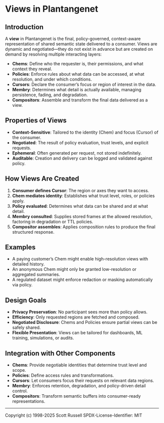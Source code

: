 # Views in Plantangenet

## Introduction

A **view** in Plantangenet is the final, policy-governed, context-aware representation of shared semantic state delivered to a consumer. Views are dynamic and negotiated—they do not exist in advance but are created on demand by resolving multiple interacting layers:

* **Chems**: Define who the requester is, their permissions, and what context they reveal.
* **Policies**: Enforce rules about what data can be accessed, at what resolution, and under which conditions.
* **Cursors**: Declare the consumer’s focus or region of interest in the data.
* **Membry**: Determines what detail is actually available, managing persistence, fading, and degradation.
* **Compositors**: Assemble and transform the final data delivered as a view.

## Properties of Views

* **Context-Sensitive**: Tailored to the identity (Chem) and focus (Cursor) of the consumer.
* **Negotiated**: The result of policy evaluation, trust levels, and explicit requests.
* **Ephemeral**: Often generated per request, not stored indefinitely.
* **Auditable**: Creation and delivery can be logged and validated against policy.

## How Views Are Created

1. **Consumer defines Cursor**: The region or axes they want to access.
2. **Chem mediates identity**: Establishes what trust level, roles, or policies apply.
3. **Policy evaluated**: Determines what data can be shared and at what detail.
4. **Membry consulted**: Supplies stored frames at the allowed resolution, factoring in degradation or TTL policies.
5. **Compositor assembles**: Applies composition rules to produce the final structured response.

## Examples

* A paying customer’s Chem might enable high-resolution views with detailed history.
* An anonymous Chem might only be granted low-resolution or aggregated summaries.
* A regulated dataset might enforce redaction or masking automatically via policy.

## Design Goals

* **Privacy Preservation**: No participant sees more than policy allows.
* **Efficiency**: Only requested regions are fetched and composed.
* **Negotiated Disclosure**: Chems and Policies ensure partial views can be safely shared.
* **Flexible Presentation**: Views can be tailored for dashboards, ML training, simulations, or audits.

## Integration with Other Components

* **Chems**: Provide negotiable identities that determine trust level and scope.
* **Policies**: Define access rules and transformations.
* **Cursors**: Let consumers focus their requests on relevant data regions.
* **Membry**: Enforces retention, degradation, and policy-driven detail control.
* **Compositors**: Transform semantic buffers into consumer-ready representations.
---
Copyright (c) 1998-2025 Scott Russell
SPDX-License-Identifier: MIT 